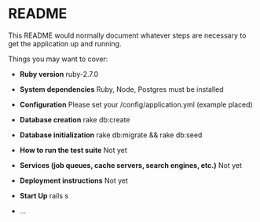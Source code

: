 # README

This README would normally document whatever steps are necessary to get the
application up and running.

Things you may want to cover:

* **Ruby version**
  ruby-2.7.0

* **System dependencies**
  Ruby, Node, Postgres must be installed

* **Configuration**
  Please set your /config/application.yml (example placed)

* **Database creation**
  rake db:create

* **Database initialization**
  rake db:migrate && rake db:seed

* **How to run the test suite**
  Not yet

* **Services (job queues, cache servers, search engines, etc.)**
  Not yet

* **Deployment instructions**
  Not yet

* **Start Up**
  rails s

* ...
